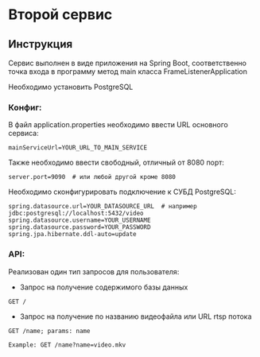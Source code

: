 # Второй сервис

## Инструкция

Сервис выполнен в виде приложения на Spring Boot, соответственно точка входа в программу метод main класса FrameListenerApplication

Необходимо установить PostgreSQL

### Конфиг:

В файл application.properties необходимо ввести URL основного сервиса:

```
mainServiceUrl=YOUR_URL_TO_MAIN_SERVICE
```

Также необходимо ввести свободный, отличный от 8080 порт:

```
server.port=9090  # или любой другой кроме 8080
```

Необходимо сконфигурировать подключение к СУБД PostgreSQL:

```
spring.datasource.url=YOUR_DATASOURCE_URL  # например jdbc:postgresql://localhost:5432/video
spring.datasource.username=YOUR_USERNAME
spring.datasource.password=YOUR_PASSWORD
spring.jpa.hibernate.ddl-auto=update
```
### API:

Реализован один тип запросов для пользователя:

- Запрос на получение содержимого базы данных

```
GET /
```

- Запрос на получение по названию видеофайла или URL rtsp потока

```
GET /name; params: name

Example: GET /name?name=video.mkv
```